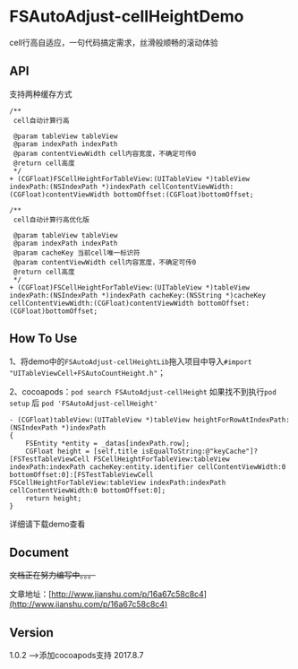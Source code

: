 # FSAutoAdjust-cellHeightDemo
cell行高自适应，一句代码搞定需求，丝滑般顺畅的滚动体验
## API
支持两种缓存方式
```objc
/**
 cell自动计算行高

 @param tableView tableView
 @param indexPath indexPath
 @param contentViewWidth cell内容宽度，不确定可传0
 @return cell高度
 */
+ (CGFloat)FSCellHeightForTableView:(UITableView *)tableView indexPath:(NSIndexPath *)indexPath cellContentViewWidth:(CGFloat)contentViewWidth bottomOffset:(CGFloat)bottomOffset;
```
```objc
/**
 cell自动计算行高优化版

 @param tableView tableView
 @param indexPath indexPath
 @param cacheKey 当前cell唯一标识符
 @param contentViewWidth cell内容宽度，不确定可传0
 @return cell高度
 */
+ (CGFloat)FSCellHeightForTableView:(UITableView *)tableView indexPath:(NSIndexPath *)indexPath cacheKey:(NSString *)cacheKey cellContentViewWidth:(CGFloat)contentViewWidth bottomOffset:(CGFloat)bottomOffset;
```
## How To Use
1、将demo中的`FSAutoAdjust-cellHeightLib`拖入项目中导入`#import "UITableViewCell+FSAutoCountHeight.h"`；

2、cocoapods：`pod search FSAutoAdjust-cellHeight` 如果找不到执行`pod setup` 后 `pod 'FSAutoAdjust-cellHeight'`
```objc
- (CGFloat)tableView:(UITableView *)tableView heightForRowAtIndexPath:(NSIndexPath *)indexPath
{
    FSEntity *entity = _datas[indexPath.row];
    CGFloat height = [self.title isEqualToString:@"keyCache"]?[FSTestTableViewCell FSCellHeightForTableView:tableView indexPath:indexPath cacheKey:entity.identifier cellContentViewWidth:0 bottomOffset:0]:[FSTestTableViewCell FSCellHeightForTableView:tableView indexPath:indexPath cellContentViewWidth:0 bottomOffset:0];
    return height;
}
```
详细请下载demo查看
## Document
~~文档正在努力编写中。。。~~

文章地址：[http://www.jianshu.com/p/16a67c58c8c4](http://www.jianshu.com/p/16a67c58c8c4)

## Version
1.0.2 ——>添加cocoapods支持 2017.8.7
